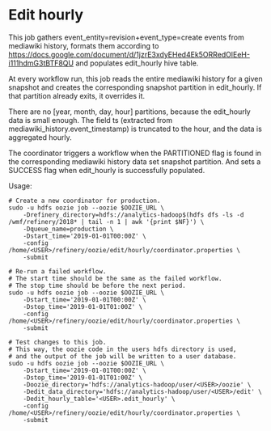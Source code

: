 # Edit hourly

This job gathers event_entity=revision+event_type=create events from mediawiki history,
formats them according to https://docs.google.com/document/d/1jzrE3xdyEHed4Ek5ORRedOlEeH-i111hdmG3tBTF8QU
and populates edit_hourly hive table.

At every workflow run, this job reads the entire mediawiki history for a given snapshot
and creates the corresponding snapshot partition in edit_hourly.
If that partition already exits, it overrides it.

There are no [year, month, day, hour] partitions, because the edit_hourly data is small enough.
The field ts (extracted from mediawiki_history.event_timestamp) is truncated to the hour,
and the data is aggregated hourly.

The coordinator triggers a workflow when the PARTITIONED flag is found
in the corresponding mediawiki history data set snapshot partition.
And sets a SUCCESS flag when edit_hourly is successfully populated.

Usage:
```
# Create a new coordinator for production.
sudo -u hdfs oozie job --oozie $OOZIE_URL \
    -Drefinery_directory=hdfs://analytics-hadoop$(hdfs dfs -ls -d /wmf/refinery/2018* | tail -n 1 | awk '{print $NF}') \
    -Dqueue_name=production \
    -Dstart_time='2019-01-01T00:00Z' \
    -config /home/<USER>/refinery/oozie/edit/hourly/coordinator.properties \
    -submit

# Re-run a failed workflow.
# The start time should be the same as the failed workflow.
# The stop time should be before the next period.
sudo -u hdfs oozie job --oozie $OOZIE_URL \
    -Dstart_time='2019-01-01T00:00Z' \
    -Dstop_time='2019-01-01T01:00Z' \
    -config /home/<USER>/refinery/oozie/edit/hourly/coordinator.properties \
    -submit

# Test changes to this job.
# This way, the oozie code in the users hdfs directory is used,
# and the output of the job will be written to a user database.
sudo -u hdfs oozie job --oozie $OOZIE_URL \
    -Dstart_time='2019-01-01T00:00Z' \
    -Dstop_time='2019-01-01T01:00Z' \
    -Doozie_directory='hdfs://analytics-hadoop/user/<USER>/oozie' \
    -Dedit_data_directory='hdfs://analytics-hadoop/user/<USER>/edit' \
    -Dedit_hourly_table='<USER>.edit_hourly' \
    -config /home/<USER>/refinery/oozie/edit/hourly/coordinator.properties \
    -submit
```
